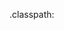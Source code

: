 

.classpath:


<?xml version="1.0" encoding="UTF-8"?>
<classpath>
        <classpathentry kind="src" path="src"/>
        <classpathentry kind="src" path="test"/>
        <classpathentry kind="con" path="org.eclipse.jdt.launching.JRE_CONTAINER"/>
        <classpathentry kind="con" path="melibrary.com.genuitec.eclipse.j2eedt.core.MYECLIPSE_JAVAEE_6_CONTAINER"/>
        <classpathentry kind="con" path="org.eclipse.jdt.USER_LIBRARY/struts2.3"/>
        <classpathentry kind="con" path="org.eclipse.jdt.USER_LIBRARY/hibernate4.2"/>
        <classpathentry kind="lib" path="/Users/Isaacs/Workspace/javaee_frameworks/google-gson/google-gson-2.2.4/gson-2.2.4.jar" sourcepath="/Users/Isaacs/Workspace/javaee_frameworks/google-gson/google-gson-2.2.4/gson-2.2.4-sources.jar">
                <attributes>
                        <attribute name="javadoc_location" value="jar:file:/Users/Isaacs/Workspace/javaee_frameworks/google-gson/google-gson-2.2.4/gson-2.2.4-javadoc.jar!/"/>
                </attributes>
        </classpathentry>
        <classpathentry kind="con" path="org.eclipse.jdt.junit.JUNIT_CONTAINER/4"/>
        <classpathentry kind="lib" path="/Users/Isaacs/Workspace/javaee_frameworks/apns-ios/bcprov-jdk16-145-1.jar"/>
        <classpathentry kind="lib" path="/Users/Isaacs/Workspace/javaee_frameworks/apns-ios/javapns-jdk16-163.jar" sourcepath="/Users/Isaacs/Workspace/javaee_frameworks/javapns-read-only/src/javapns"/>
        <classpathentry kind="lib" path="/Users/Isaacs/Workspace/javaee_frameworks/apns-ios/commons-lang-2.5.jar"/>
        <classpathentry kind="output" path="WebRoot/WEB-INF/classes"/>
</classpath>